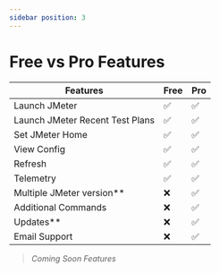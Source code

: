 ```yaml
---
sidebar position: 3
---
```

# Free vs Pro Features

| Features                        | Free     | Pro |
|---------------------------------|--------- |-----|
| Launch JMeter                   | ✅       | ✅   |
| Launch JMeter Recent Test Plans | ✅       | ✅   |
| Set JMeter Home                 | ✅       | ✅   |
| View Config                     | ✅       | ✅   |
| Refresh                         | ✅       | ✅   |
| Telemetry                       | ✅       | ✅   |
| Multiple JMeter version**       | ❌       | ✅   |
| Additional Commands             | ❌       | ✅   |
| Updates**                       | ❌       | ✅   |
| Email Support                   | ❌       | ✅   |

> *Coming Soon Features*
